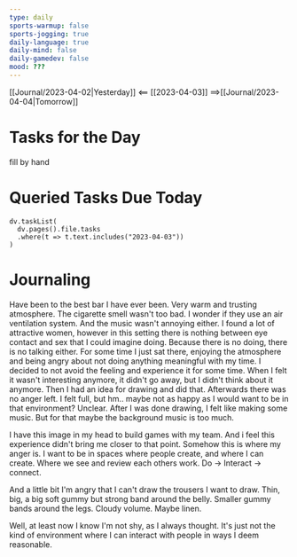 ```yaml
---
type: daily
sports-warmup: false
sports-jogging: true
daily-language: true
daily-mind: false
daily-gamedev: false
mood: ???
---
```


[[Journal/2023-04-02|Yesterday]] <== [[2023-04-03]] ==>[[Journal/2023-04-04|Tomorrow]]


# Tasks for the Day

fill by hand


# Queried Tasks Due Today

```dataviewjs
dv.taskList(
  dv.pages().file.tasks
  .where(t => t.text.includes("2023-04-03"))
)
```



# Journaling

Have been to the best bar I have ever been. Very warm and trusting atmosphere. The cigarette smell wasn't too bad. I wonder if they use an air ventilation system. And the music wasn't annoying either.
I found a lot of attractive women, however in this setting there is nothing between eye contact and sex that I could imagine doing. Because there is no doing, there is no talking either.
For some time I just sat there, enjoying the atmosphere and being angry about not doing anything meaningful with my time. I decided to not avoid the feeling and experience it for some time. When I felt it wasn't interesting anymore, it didn't go away, but I didn't think about it anymore. Then I had an idea for drawing and did that. Afterwards there was no anger left. I felt full, but hm.. maybe not as happy as I would want to be in that environment? Unclear.
After I was done drawing, I felt like making some music. But for that maybe the background music is too much.

I have this image in my head to build games with my team. And i feel this experience didn't bring me closer to that point. Somehow this is where my anger is. I want to be in spaces where people create, and where I can create. Where we see and review each others work. Do -> Interact -> connect.

And a little bit I'm angry that I can't draw the trousers I want to draw. Thin, big, a big soft gummy but strong band around the belly. Smaller gummy bands around the legs. Cloudy volume. Maybe linen.

Well, at least now I know I'm not shy, as I always thought. It's just not the kind of environment where I can interact with people in ways I deem reasonable.